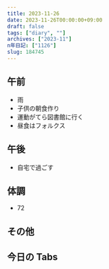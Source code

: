 ```yaml
---
title: 2023-11-26
date: 2023-11-26T00:00:00+09:00
draft: false
tags: ["diary", ""]
archives: ["2023-11"]
n年日記: ["1126"]
slug: 184745
---
```


## 午前

- 雨
- 子供の朝食作り
- 運動がてら図書館に行く
- 昼食はフォルクス

## 午後

- 自宅で過ごす

## 体調

- 72

## その他

## 今日の Tabs
